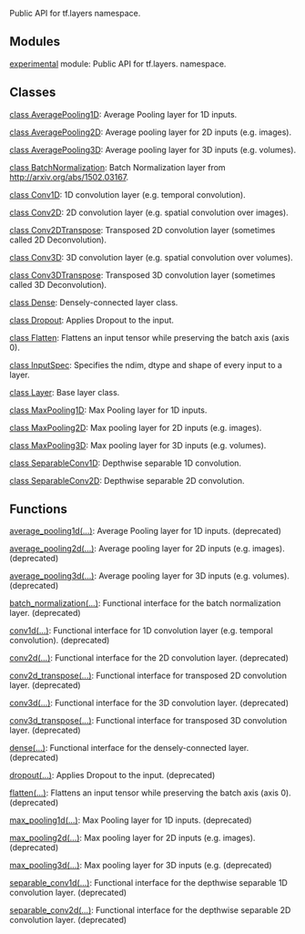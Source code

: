 Public API for tf.layers namespace.
## Modules
[experimental](https://tensorflow.google.cn/api_docs/python/tf/compat/v1/layers/experimental) module: Public API for tf.layers. namespace.

## Classes
[class AveragePooling1D](https://tensorflow.google.cn/api_docs/python/tf/compat/v1/layers/AveragePooling1D): Average Pooling layer for 1D inputs.

[class AveragePooling2D](https://tensorflow.google.cn/api_docs/python/tf/compat/v1/layers/AveragePooling2D): Average pooling layer for 2D inputs (e.g. images).

[class AveragePooling3D](https://tensorflow.google.cn/api_docs/python/tf/compat/v1/layers/AveragePooling3D): Average pooling layer for 3D inputs (e.g. volumes).

[class BatchNormalization](https://tensorflow.google.cn/api_docs/python/tf/compat/v1/layers/BatchNormalization): Batch Normalization layer from http://arxiv.org/abs/1502.03167.

[class Conv1D](https://tensorflow.google.cn/api_docs/python/tf/compat/v1/layers/Conv1D): 1D convolution layer (e.g. temporal convolution).

[class Conv2D](https://tensorflow.google.cn/api_docs/python/tf/compat/v1/layers/Conv2D): 2D convolution layer (e.g. spatial convolution over images).

[class Conv2DTranspose](https://tensorflow.google.cn/api_docs/python/tf/compat/v1/layers/Conv2DTranspose): Transposed 2D convolution layer (sometimes called 2D Deconvolution).

[class Conv3D](https://tensorflow.google.cn/api_docs/python/tf/compat/v1/layers/Conv3D): 3D convolution layer (e.g. spatial convolution over volumes).

[class Conv3DTranspose](https://tensorflow.google.cn/api_docs/python/tf/compat/v1/layers/Conv3DTranspose): Transposed 3D convolution layer (sometimes called 3D Deconvolution).

[class Dense](https://tensorflow.google.cn/api_docs/python/tf/compat/v1/layers/Dense): Densely-connected layer class.

[class Dropout](https://tensorflow.google.cn/api_docs/python/tf/compat/v1/layers/Dropout): Applies Dropout to the input.

[class Flatten](https://tensorflow.google.cn/api_docs/python/tf/compat/v1/layers/Flatten): Flattens an input tensor while preserving the batch axis (axis 0).

[class InputSpec](https://tensorflow.google.cn/api_docs/python/tf/keras/layers/InputSpec): Specifies the ndim, dtype and shape of every input to a layer.

[class Layer](https://tensorflow.google.cn/api_docs/python/tf/compat/v1/layers/Layer): Base layer class.

[class MaxPooling1D](https://tensorflow.google.cn/api_docs/python/tf/compat/v1/layers/MaxPooling1D): Max Pooling layer for 1D inputs.

[class MaxPooling2D](https://tensorflow.google.cn/api_docs/python/tf/compat/v1/layers/MaxPooling2D): Max pooling layer for 2D inputs (e.g. images).

[class MaxPooling3D](https://tensorflow.google.cn/api_docs/python/tf/compat/v1/layers/MaxPooling3D): Max pooling layer for 3D inputs (e.g. volumes).

[class SeparableConv1D](https://tensorflow.google.cn/api_docs/python/tf/compat/v1/layers/SeparableConv1D): Depthwise separable 1D convolution.

[class SeparableConv2D](https://tensorflow.google.cn/api_docs/python/tf/compat/v1/layers/SeparableConv2D): Depthwise separable 2D convolution.

## Functions
[average_pooling1d(...)](https://tensorflow.google.cn/api_docs/python/tf/compat/v1/layers/average_pooling1d): Average Pooling layer for 1D inputs. (deprecated)

[average_pooling2d(...)](https://tensorflow.google.cn/api_docs/python/tf/compat/v1/layers/average_pooling2d): Average pooling layer for 2D inputs (e.g. images). (deprecated)

[average_pooling3d(...)](https://tensorflow.google.cn/api_docs/python/tf/compat/v1/layers/average_pooling3d): Average pooling layer for 3D inputs (e.g. volumes). (deprecated)

[batch_normalization(...)](https://tensorflow.google.cn/api_docs/python/tf/compat/v1/layers/batch_normalization): Functional interface for the batch normalization layer. (deprecated)

[conv1d(...)](https://tensorflow.google.cn/api_docs/python/tf/compat/v1/layers/conv1d): Functional interface for 1D convolution layer (e.g. temporal convolution). (deprecated)

[conv2d(...)](https://tensorflow.google.cn/api_docs/python/tf/compat/v1/layers/conv2d): Functional interface for the 2D convolution layer. (deprecated)

[conv2d_transpose(...)](https://tensorflow.google.cn/api_docs/python/tf/compat/v1/layers/conv2d_transpose): Functional interface for transposed 2D convolution layer. (deprecated)

[conv3d(...)](https://tensorflow.google.cn/api_docs/python/tf/compat/v1/layers/conv3d): Functional interface for the 3D convolution layer. (deprecated)

[conv3d_transpose(...)](https://tensorflow.google.cn/api_docs/python/tf/compat/v1/layers/conv3d_transpose): Functional interface for transposed 3D convolution layer. (deprecated)

[dense(...)](https://tensorflow.google.cn/api_docs/python/tf/compat/v1/layers/dense): Functional interface for the densely-connected layer. (deprecated)

[dropout(...)](https://tensorflow.google.cn/api_docs/python/tf/compat/v1/layers/dropout): Applies Dropout to the input. (deprecated)

[flatten(...)](https://tensorflow.google.cn/api_docs/python/tf/compat/v1/layers/flatten): Flattens an input tensor while preserving the batch axis (axis 0). (deprecated)

[max_pooling1d(...)](https://tensorflow.google.cn/api_docs/python/tf/compat/v1/layers/max_pooling1d): Max Pooling layer for 1D inputs. (deprecated)

[max_pooling2d(...)](https://tensorflow.google.cn/api_docs/python/tf/compat/v1/layers/max_pooling2d): Max pooling layer for 2D inputs (e.g. images). (deprecated)

[max_pooling3d(...)](https://tensorflow.google.cn/api_docs/python/tf/compat/v1/layers/max_pooling3d): Max pooling layer for 3D inputs (e.g. (deprecated)

[separable_conv1d(...)](https://tensorflow.google.cn/api_docs/python/tf/compat/v1/layers/separable_conv1d): Functional interface for the depthwise separable 1D convolution layer. (deprecated)

[separable_conv2d(...)](https://tensorflow.google.cn/api_docs/python/tf/compat/v1/layers/separable_conv2d): Functional interface for the depthwise separable 2D convolution layer. (deprecated)

